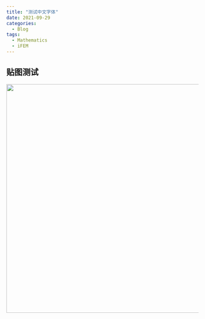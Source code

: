 ```yaml
---
title: "测试中文字体"
date: 2021-09-29
categories:
  - Blog
tags:
  - Mathematics
  - iFEM
---
```



## 贴图测试


<img src="{{site.baseurl}}/assets/images/logo01_white.jpg" width=600>

